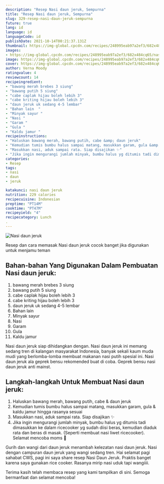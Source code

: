 ```yaml
---
description: "Resep Nasi daun jeruk, Sempurna"
title: "Resep Nasi daun jeruk, Sempurna"
slug: 329-resep-nasi-daun-jeruk-sempurna
future: true
lang: id
language: id
languageCode: id
publishDate: 2021-10-14T00:21:37.131Z 
thumbnail: https://img-global.cpcdn.com/recipes/248995eab97a2ef3/682x484cq65/nasi-daun-jeruk-foto-resep-utama.png
images:
- https://img-global.cpcdn.com/recipes/248995eab97a2ef3/682x484cq65/nasi-daun-jeruk-foto-resep-utama.png
image: https://img-global.cpcdn.com/recipes/248995eab97a2ef3/682x484cq65/nasi-daun-jeruk-foto-resep-utama.png
cover: https://img-global.cpcdn.com/recipes/248995eab97a2ef3/682x484cq65/nasi-daun-jeruk-foto-resep-utama.png
author: Verna Moody
ratingvalue: 4
reviewcount: 14
recipeingredient:
- "bawang merah brebes 3 siung"
- "bawang putih 5 siung"
- "cabe caplak hijau boleh lebih 3"
- "cabe kriting hijau boleh lebih 3"
- "daun jeruk uk sedang 4-5 lembar"
- "Bahan lain  "
- "Minyak sayur "
- "Nasi "
- "Garam "
- "Gula "
- "Kaldu jamur "
recipeinstructions:
- "Haluskan bawang merah, bawang putih, cabe &amp; daun jeruk"
- "Kemudian tumis bumbu halus sampai matang, masukkan garam, gula &amp; kaldu jamur hingga rasanya sesuai"
- "Masukkan nasi, aduk sampai rata. Siap disajikan ✨"
- "Jika ingin mengurangi jumlah minyak, bumbu halus yg ditumis tadi dimasukkan ke dalam ricecooker yg sudah diisi beras, kemudian diaduk rata dan beras di masak. (Seperti membuat nasi liwet ricecooker). Selamat mencoba moms 🥰"
categories:
- Resep
tags:
- nasi
- daun
- jeruk

katakunci: nasi daun jeruk 
nutrition: 229 calories
recipecuisine: Indonesian
preptime: "PT14M"
cooktime: "PT47M"
recipeyield: "4"
recipecategory: Lunch
. 
---
```



![Nasi daun jeruk](https://img-global.cpcdn.com/recipes/248995eab97a2ef3/682x484cq65/nasi-daun-jeruk-foto-resep-utama.png)

Resep dan cara memasak  Nasi daun jeruk cocok banget jika digunakan untuk menjamu teman

<!--inarticleads1-->

## Bahan-bahan Yang Digunakan Dalam Pembuatan Nasi daun jeruk:

1. bawang merah brebes 3 siung
1. bawang putih 5 siung
1. cabe caplak hijau boleh lebih 3
1. cabe kriting hijau boleh lebih 3
1. daun jeruk uk sedang 4-5 lembar
1. Bahan lain  
1. Minyak sayur 
1. Nasi 
1. Garam 
1. Gula 
1. Kaldu jamur 

Nasi daun jeruk siap dihidangkan dengan. Nasi daun jeruk ini memang sedang tren di kalangan masyarakat Indonesia, banyak sekali kaum muda mudi yang berlomba-lomba membuat makanan nasi putih spesial ini. Nasi daun jeruk ala geprek bensu rekomended buat di coba. Geprek bensu nasi daun jeruk anti mainst. 

<!--inarticleads2-->

## Langkah-langkah Untuk Membuat Nasi daun jeruk:

1. Haluskan bawang merah, bawang putih, cabe &amp; daun jeruk
1. Kemudian tumis bumbu halus sampai matang, masukkan garam, gula &amp; kaldu jamur hingga rasanya sesuai
1. Masukkan nasi, aduk sampai rata. Siap disajikan ✨
1. Jika ingin mengurangi jumlah minyak, bumbu halus yg ditumis tadi dimasukkan ke dalam ricecooker yg sudah diisi beras, kemudian diaduk rata dan beras di masak. (Seperti membuat nasi liwet ricecooker). Selamat mencoba moms 🥰


Gurih dan wangi dari daun jeruk menambah kelezatan nasi daun jeruk. Nasi dengan campuran daun jeruk yang wangi sedang tren. Hai selamat pagi sahabat CWS, pagi ini saya share resep Nasi Daun Jeruk. Praktis banget karena saya gunakan rice cooker. Rasanya mirip nasi uduk tapi wangiiii. 

Terima kasih telah membaca resep yang kami tampilkan di sini. Semoga bermanfaat dan selamat mencoba!
